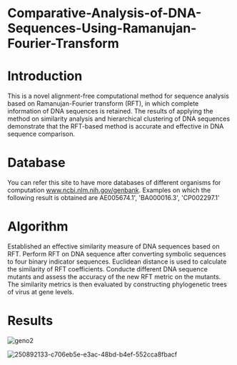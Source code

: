 # Comparative-Analysis-of-DNA-Sequences-Using-Ramanujan-Fourier-Transform
# Introduction
This is a novel alignment-free computational method for sequence analysis based on Ramanujan-Fourier transform (RFT), in which complete information of DNA sequences is retained. The results of applying the method on similarity analysis and  hierarchical clustering of DNA sequences demonstrate that the  RFT-based method is accurate and effective in DNA sequence comparison.

# Database
 You can refer this site to have more databases of different organisms for computation www.ncbi.nlm.nih.gov/genbank. Examples on which the following result is obtained are AE005674.1', 'BA000016.3', 'CP002297.1'

# Algorithm
Established an effective similarity measure of DNA sequences based on RFT. Perform RFT on DNA sequence after converting symbolic sequences to four binary indicator sequences. Euclidean distance is used to calculate the similarity of RFT coefficients. Conducte different DNA sequence mutants and assess the accuracy of the new RFT metric on the mutants. The similarity metrics is then evaluated by constructing phylogenetic trees of virus at gene levels.

# Results

![geno2](https://github.com/abhishek12071/Genocode/assets/92369178/46589975-afa6-4788-ac2d-d673ac184dc8)

![250892133-c706eb5e-e3ac-48bd-b4ef-552cca8fbacf](https://github.com/abhishek12071/Genocode/assets/92369178/6344ea58-9d70-4f65-8bb6-aedfbd9b1ccd)



